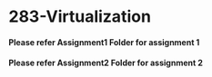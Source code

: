 # 283-Virtualization

#### Please refer Assignment1 Folder for assignment 1

#### Please refer Assignment2 Folder for assignment 2
